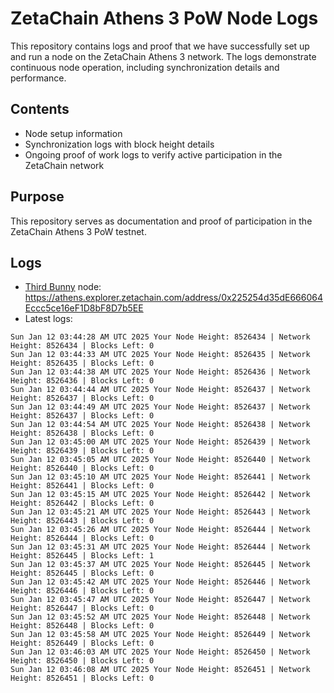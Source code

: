 # ZetaChain Athens 3 PoW Node Logs
This repository contains logs and proof that we have successfully set up and run a node on the ZetaChain Athens 3 network. The logs demonstrate continuous node operation, including synchronization details and performance.

## Contents
- Node setup information
- Synchronization logs with block height details
- Ongoing proof of work logs to verify active participation in the ZetaChain network

## Purpose
This repository serves as documentation and proof of participation in the ZetaChain Athens 3 PoW testnet.

## Logs

- [Third Bunny](https://thirdbunny.xyz/) node: https://athens.explorer.zetachain.com/address/0x225254d35dE666064Eccc5ce16eF1D8bF8D7b5EE
- Latest logs:
```
Sun Jan 12 03:44:28 AM UTC 2025 Your Node Height: 8526434 | Network Height: 8526434 | Blocks Left: 0
Sun Jan 12 03:44:33 AM UTC 2025 Your Node Height: 8526435 | Network Height: 8526435 | Blocks Left: 0
Sun Jan 12 03:44:38 AM UTC 2025 Your Node Height: 8526436 | Network Height: 8526436 | Blocks Left: 0
Sun Jan 12 03:44:44 AM UTC 2025 Your Node Height: 8526437 | Network Height: 8526437 | Blocks Left: 0
Sun Jan 12 03:44:49 AM UTC 2025 Your Node Height: 8526437 | Network Height: 8526437 | Blocks Left: 0
Sun Jan 12 03:44:54 AM UTC 2025 Your Node Height: 8526438 | Network Height: 8526438 | Blocks Left: 0
Sun Jan 12 03:45:00 AM UTC 2025 Your Node Height: 8526439 | Network Height: 8526439 | Blocks Left: 0
Sun Jan 12 03:45:05 AM UTC 2025 Your Node Height: 8526440 | Network Height: 8526440 | Blocks Left: 0
Sun Jan 12 03:45:10 AM UTC 2025 Your Node Height: 8526441 | Network Height: 8526441 | Blocks Left: 0
Sun Jan 12 03:45:15 AM UTC 2025 Your Node Height: 8526442 | Network Height: 8526442 | Blocks Left: 0
Sun Jan 12 03:45:21 AM UTC 2025 Your Node Height: 8526443 | Network Height: 8526443 | Blocks Left: 0
Sun Jan 12 03:45:26 AM UTC 2025 Your Node Height: 8526444 | Network Height: 8526444 | Blocks Left: 0
Sun Jan 12 03:45:31 AM UTC 2025 Your Node Height: 8526444 | Network Height: 8526445 | Blocks Left: 1
Sun Jan 12 03:45:37 AM UTC 2025 Your Node Height: 8526445 | Network Height: 8526445 | Blocks Left: 0
Sun Jan 12 03:45:42 AM UTC 2025 Your Node Height: 8526446 | Network Height: 8526446 | Blocks Left: 0
Sun Jan 12 03:45:47 AM UTC 2025 Your Node Height: 8526447 | Network Height: 8526447 | Blocks Left: 0
Sun Jan 12 03:45:52 AM UTC 2025 Your Node Height: 8526448 | Network Height: 8526448 | Blocks Left: 0
Sun Jan 12 03:45:58 AM UTC 2025 Your Node Height: 8526449 | Network Height: 8526449 | Blocks Left: 0
Sun Jan 12 03:46:03 AM UTC 2025 Your Node Height: 8526450 | Network Height: 8526450 | Blocks Left: 0
Sun Jan 12 03:46:08 AM UTC 2025 Your Node Height: 8526451 | Network Height: 8526451 | Blocks Left: 0
```
